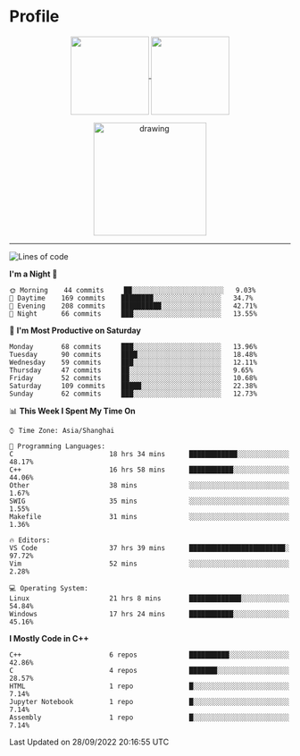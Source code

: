 # Profile

<p align="center">
  <a href="https://github.com/SourVoice">
    <img
      align="center"
      height="140em"
      src="https://github-readme-stats.vercel.app/api?username=SourVoice&show_icons=true&include_all_commits=true&count_private=true&theme=tokyonight"
    />
  </a>
  <a href="https://github.com/SourVoice">
    <img
      align="center"
      height="140em"
      src="https://github-readme-stats.vercel.app/api/top-langs/?username=SourVoice&show_icons=true&include_all_commits=true&count_private=true&layout=compact&theme=tokyonight"
    />
  </a>
</p>

<p align="center">
   <a href="https://github.com/SourVoice">
    <img
      align="center"
      height="202em"
      alt="drawing"
      src="https://activity-graph.herokuapp.com/graph?username=SourVoice&theme=react-dark"
    />
  </a>
</p>

---
<!--START_SECTION:waka-->
![Lines of code](https://img.shields.io/badge/From%20Hello%20World%20I%27ve%20Written-254%20Thousand%20lines%20of%20code-blue)

**I'm a Night 🦉** 

```text
🌞 Morning    44 commits     ██░░░░░░░░░░░░░░░░░░░░░░░   9.03% 
🌆 Daytime    169 commits    ████████░░░░░░░░░░░░░░░░░   34.7% 
🌃 Evening    208 commits    ██████████░░░░░░░░░░░░░░░   42.71% 
🌙 Night      66 commits     ███░░░░░░░░░░░░░░░░░░░░░░   13.55%

```
📅 **I'm Most Productive on Saturday** 

```text
Monday       68 commits     ███░░░░░░░░░░░░░░░░░░░░░░   13.96% 
Tuesday      90 commits     ████░░░░░░░░░░░░░░░░░░░░░   18.48% 
Wednesday    59 commits     ███░░░░░░░░░░░░░░░░░░░░░░   12.11% 
Thursday     47 commits     ██░░░░░░░░░░░░░░░░░░░░░░░   9.65% 
Friday       52 commits     ██░░░░░░░░░░░░░░░░░░░░░░░   10.68% 
Saturday     109 commits    █████░░░░░░░░░░░░░░░░░░░░   22.38% 
Sunday       62 commits     ███░░░░░░░░░░░░░░░░░░░░░░   12.73%

```


📊 **This Week I Spent My Time On** 

```text
⌚︎ Time Zone: Asia/Shanghai

💬 Programming Languages: 
C                        18 hrs 34 mins      ████████████░░░░░░░░░░░░░   48.17% 
C++                      16 hrs 58 mins      ███████████░░░░░░░░░░░░░░   44.06% 
Other                    38 mins             ░░░░░░░░░░░░░░░░░░░░░░░░░   1.67% 
SWIG                     35 mins             ░░░░░░░░░░░░░░░░░░░░░░░░░   1.55% 
Makefile                 31 mins             ░░░░░░░░░░░░░░░░░░░░░░░░░   1.36%

🔥 Editors: 
VS Code                  37 hrs 39 mins      ████████████████████████░   97.72% 
Vim                      52 mins             ░░░░░░░░░░░░░░░░░░░░░░░░░   2.28%

💻 Operating System: 
Linux                    21 hrs 8 mins       █████████████░░░░░░░░░░░░   54.84% 
Windows                  17 hrs 24 mins      ███████████░░░░░░░░░░░░░░   45.16%

```

**I Mostly Code in C++** 

```text
C++                      6 repos             ██████████░░░░░░░░░░░░░░░   42.86% 
C                        4 repos             ███████░░░░░░░░░░░░░░░░░░   28.57% 
HTML                     1 repo              █░░░░░░░░░░░░░░░░░░░░░░░░   7.14% 
Jupyter Notebook         1 repo              █░░░░░░░░░░░░░░░░░░░░░░░░   7.14% 
Assembly                 1 repo              █░░░░░░░░░░░░░░░░░░░░░░░░   7.14%

```



 Last Updated on 28/09/2022 20:16:55 UTC
<!--END_SECTION:waka-->
